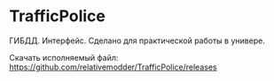 ﻿# TrafficPolice

ГИБДД. Интерфейс. Сделано для практической работы в универе.

Скачать исполняемый файл: https://github.com/relativemodder/TrafficPolice/releases